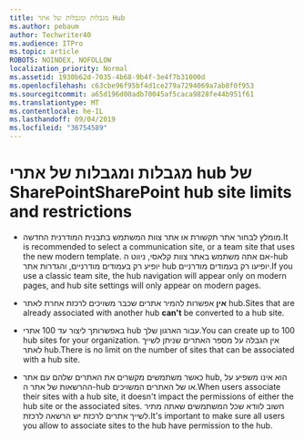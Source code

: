 ```yaml
---
title: מגבלות ומגבלות של אתר Hub
ms.author: pebaum
author: Techwriter40
ms.audience: ITPro
ms.topic: article
ROBOTS: NOINDEX, NOFOLLOW
localization_priority: Normal
ms.assetid: 1930b62d-7035-4b68-9b4f-3e4f7b31000d
ms.openlocfilehash: c63cbe96f95bf4d1ce279a7294069a7ab8f0f953
ms.sourcegitcommit: a65d196d00adb70045af5caca9828fe44b951f61
ms.translationtype: MT
ms.contentlocale: he-IL
ms.lasthandoff: 09/04/2019
ms.locfileid: "36754589"
---
```

# <a name="sharepoint-hub-site-limits-and-restrictions"></a><span data-ttu-id="1eac1-102">מגבלות ומגבלות של אתרי hub של SharePoint</span><span class="sxs-lookup"><span data-stu-id="1eac1-102">SharePoint hub site limits and restrictions</span></span>

- <span data-ttu-id="1eac1-103">מומלץ לבחור אתר תקשורת או אתר צוות המשתמש בתבנית המודרנית החדשה.</span><span class="sxs-lookup"><span data-stu-id="1eac1-103">It is recommended to select a communication site, or a team site that uses the new modern template.</span></span> <span data-ttu-id="1eac1-104">אם אתה משתמש באתר צוות קלאסי, ניווט ה-hub יופיע רק בעמודים מודרניים, והגדרות אתר hub יופיעו רק בעמודים מודרניים.</span><span class="sxs-lookup"><span data-stu-id="1eac1-104">If you use a classic team site, the hub navigation will appear only on modern pages, and hub site settings will only appear on modern pages.</span></span>

- <span data-ttu-id="1eac1-105">**אין** אפשרות להמיר אתרים שכבר משויכים לרכזת אחרת לאתר hub.</span><span class="sxs-lookup"><span data-stu-id="1eac1-105">Sites that are already associated with another hub **can't** be converted to a hub site.</span></span> 

- <span data-ttu-id="1eac1-106">באפשרותך ליצור עד 100 אתרי hub עבור הארגון שלך.</span><span class="sxs-lookup"><span data-stu-id="1eac1-106">You can create up to 100 hub sites for your organization.</span></span> <span data-ttu-id="1eac1-107">אין הגבלה על מספר האתרים שניתן לשייך לאתר hub.</span><span class="sxs-lookup"><span data-stu-id="1eac1-107">There is no limit on the number of sites that can be associated with a hub site.</span></span>

- <span data-ttu-id="1eac1-108">כאשר משתמשים מקשרים את האתרים שלהם עם אתר hub, הוא אינו משפיע על ההרשאות של אתר ה-hub או של האתרים המשויכים.</span><span class="sxs-lookup"><span data-stu-id="1eac1-108">When users associate their sites with a hub site, it doesn't impact the permissions of either the hub site or the associated sites.</span></span> <span data-ttu-id="1eac1-109">חשוב לוודא שכל המשתמשים שאתה מתיר לשייך אתרים לרכזת יש הרשאה לרכזת.</span><span class="sxs-lookup"><span data-stu-id="1eac1-109">It's important to make sure all users you allow to associate sites to the hub have permission to the hub.</span></span>



